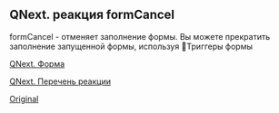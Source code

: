 ## QNext. реакция formCancel

formCancel - отменяет заполнение формы. Вы можете прекратить заполнение запущенной формы, используя 🔗Триггеры формы



[QNext. Форма](/docs-test/ph/admin/forms-about)

[QNext. Перечень реакции](/docs-test/ph/reactions)
  
[Original](https://telegra.ph/QNext-admin-reaction-formCancel-05-09)